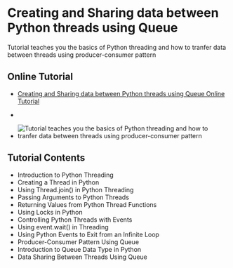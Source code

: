 # Creating and Sharing data between Python threads using Queue

  Tutorial teaches you the basics of Python threading and how to tranfer data between threads using producer-consumer pattern

## Online Tutorial 

 - [Creating and Sharing data between Python threads using Queue Online Tutorial ](https://www.xanthium.in/creating-threads-sharing-synchronizing-data-using-queue-lock-semaphore-python)

 - 

 - ![Tutorial teaches you the basics of Python threading and how to tranfer data between threads using producer-consumer pattern](https://www.xanthium.in/sites/default/files/inline-images/python-threads-with-lock.jpg)

## Tutorial Contents

 - Introduction to Python Threading
 - Creating a Thread in Python
 - Using Thread.join() in Python Threading
 - Passing Arguments to Python Threads
 - Returning Values from Python Thread Functions
 - Using Locks in Python
 - Controlling Python Threads with Events
 - Using event.wait() in Threading
 - Using Python Events to Exit from an Infinite Loop
 - Producer-Consumer Pattern Using Queue
 - Introduction to Queue Data Type in Python
 - Data Sharing Between Threads Using Queue

